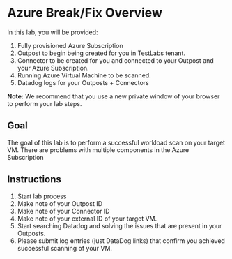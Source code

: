 # Azure Break/Fix Overview
In this lab, you will be provided: 
  1. Fully provisioned Azure Subscription
  2. Outpost to begin being created for you in TestLabs tenant. 
  3. Connector to be created for you and connected to your Outpost and your Azure Subscription.
  4. Running Azure Virtual Machine to be scanned.
  5. Datadog logs for your Outposts + Connectors

**Note:** We recommend that you use a new private window of your browser to perform your lab steps.

## Goal

The goal of this lab is to perform a successful workload scan on your target VM. There are problems with multiple components in the Azure Subscription

## Instructions
1. Start lab process
2. Make note of your Outpost ID 
3. Make note of your Connector ID
4. Make note of your external ID of your target VM.
5. Start searching Datadog and solving the issues that are present in your Outposts.
6. Please submit log entries (just DataDog links) that confirm you achieved successful scanning of your VM. 
